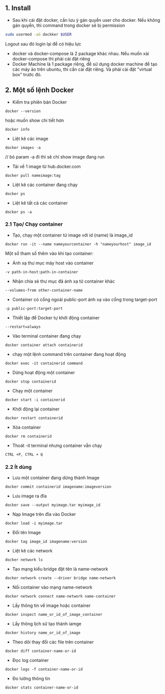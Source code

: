 ## 1. Install   
- Sau khi cài đặt docker, cần lưu ý gán quyền user cho docker. Nếu không gán quyền, thì command trong docker sẽ bị permission
```sh
sudo usermod -aG dockker $USER
```
Logout sau đó login lại để có hiệu lực
- docker và docker-compose là 2 package khác nhau. Nếu muốn xài docker-compose thì phải cài đặt riêng
- Docker Machine là 1 package riêng, để sử dụng docker machine để tạo các máy ảo trên ubuntu, thì cần cài đặt riêng. Và phải cài đặt "virtual box" trước đó.


## 2. Một số lệnh Docker 
- Kiểm tra phiên bản Docker 
```
docker --version
```
hoặc muốn show chi tiết hơn
```
docker info
```
- Liệt kê các image

``` 
docker images -a
```
// bỏ param -a đi thì sẽ chỉ show image đang run    
- Tải về 1 image từ hub.docker.com
```
docker pull nameimage:tag
```

- Liệt kê các container đang chạy
```
docker ps
```
- Liệt kê tất cả các container 
```
docker ps -a
```
### 2.1 Tạo/ Chạy container 
- Tạo, chạy một container từ image với id (name) là image_id
```
docker run -it --name nameyourcontainer -h "nameyourhost" image_id
```
Một số tham số thêm vào khi tạo container:
- Ánh xạ thư mục máy host vào container
```
-v path-in-host:path-in-container
```
- Nhận chia sẻ thư mục đã ánh xạ từ container khác
```
--volumes-from other-container-name
```
- Container có cổng ngoài public-port ánh xạ vào cổng trong target-port
```
-p public-port:target-port
```
- Thiết lập để Docker tự khởi động container
```
--restart=always
```
- Vào terminal container đang chạy
```
docker container attach containerid
```
- chạy một lệnh command trên container đang hoạt động
```
docker exec -it containerid command
```
- Dừng hoạt động một container
```
docker stop containerid
```
- Chạy một container
```
docker start -i containerid
```
- Khởi động lại container
```
docker restart containerid
```
- Xóa container
```
docker rm containerid
```
- Thoát -it terminal nhưng container vẫn chạy
```
CTRL +P, CTRL + Q
```

### 2.2 Ít dùng
- Lưu một container đang dừng thành Image
```
docker commit containerid imagename:imageversion
```
- Lưu image ra đĩa
```
docker save --output myimage.tar myimage_id
```
- Nạp Image trên đĩa vào Docker
```
docker load -i myimage.tar
```
- Đổi tên Image
```
docker tag image_id imagename:version
```
- Liệt kê các network
```
docker network ls
```
- Tạo mạng kiểu bridge đặt tên là name-network
```
docker network create --driver bridge name-network
```
- Nối container vào mạng name-network
```
docker network connect name-network name-container
```
- Lấy thông tin về image hoặc container
```
docker inspect name_or_id_of_image_container
```
- Lấy thông lịch sử tạo thành iamge
```
docker history name_or_id_of_image
```
- Theo dõi thay đổi các file trên container
```
docker diff container-name-or-id
```
- Đọc log container
```
docker logs -f container-name-or-id
```
- Đo lường thông tin
```
docker stats container-name-or-id
```
